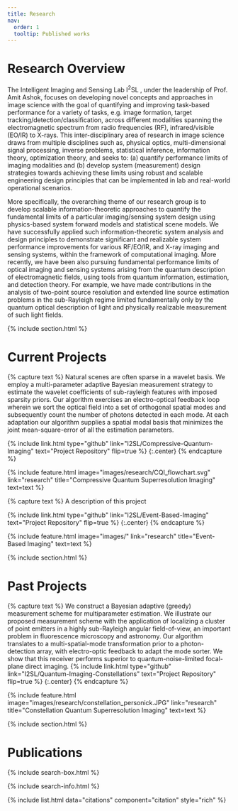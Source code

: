 ```yaml
---
title: Research
nav:
  order: 1
  tooltip: Published works
---
```


# <i class="fas fa-microscope"></i>Research Overview

The Intelligent Imaging and Sensing Lab I<sup>2</sup>SL , under the leadership of Prof. Amit Ashok, focuses on developing novel concepts and approaches in image science with the goal of quantifying and improving task-based performance for a variety of tasks, e.g. image formation, target tracking/detection/classification, across different modalities spanning the electromagnetic spectrum from radio frequencies (RF), infrared/visible (EO/IR) to X-rays. This inter-disciplinary area of research in image science draws from multiple disciplines such as, physical optics, multi-dimensional signal processing, inverse problems, statistical inference, information theory, optimization theory, and seeks to: (a) quantify performance limits of imaging modalities and (b) develop system (measurement) design strategies towards achieving these limits using robust and scalable engineering design principles that can be implemented in lab and real-world operational scenarios.

More specifically, the overarching theme of our research group is to develop scalable information-theoretic approaches to quantify the fundamental limits of a particular imaging/sensing system design using physics-based system forward models and statistical scene models. We have successfully applied such information-theoretic system analysis and design principles to demonstrate significant and realizable system performance improvements for various RF/EO/IR, and X-ray imaging and sensing systems, within the framework of computational imaging. More recently, we have been also pursuing fundamental performance limits of optical imaging and sensing systems arising from the quantum description of electromagnetic fields, using tools from quantum information, estimation, and detection theory. For example, we have made contributions in the analysis of two-point source resolution and extended line source estimation problems in the sub-Rayleigh regime limited fundamentally only by the quantum optical description of light and physically realizable measurement of such light fields.

{% include section.html %}

# Current Projects

{% capture text %}
Natural scenes are often sparse in a wavelet basis. We employ a multi-parameter adaptive Bayesian measurement strategy to estimate the wavelet coefficients of sub-rayleigh features with imposed sparsity priors.
Our algorithm exercises an electro-optical feedback loop wherein we sort the optical field into a set of orthogonal spatial modes and subsequently count the number of photons detected in each mode.
At each adaptation our algorithm supplies a spatial modal basis that minimizes the joint mean-square-error of all the estimation parameters.

{%
  include link.html
  type="github"
  link="I2SL/Compressive-Quantum-Imaging"
  text="Project Repository"
  flip=true
%}
{:.center}
{% endcapture %}

{%
  include feature.html
  image="images/research/CQI_flowchart.svg"
  link="research"
  title="Compressive Quantum Superresolution Imaging"
  text=text
%}


{% capture text %}
A description of this project

{%
  include link.html
  type="github"
  link="I2SL/Event-Based-Imaging"
  text="Project Repository"
  flip=true
%}
{:.center}
{% endcapture %}

{%
  include feature.html
  image="images/"
  link="research"
  title="Event-Based Imaging"
  text=text
%}


{% include section.html %}

# Past Projects

{% capture text %}
We construct a Bayesian adaptive (greedy) measurement scheme for multiparameter estimation. We illustrate our proposed measurement scheme with the application of localizing a cluster of point emitters in a highly sub-Rayleigh angular field-of-view, an important problem in fluorescence microscopy and astronomy.
Our algorithm translates to a multi-spatial-mode transformation prior to a photon-detection array, with electro-optic feedback to adapt the mode sorter. We show that this receiver performs superior to quantum-noise-limited focal-plane direct imaging.
{%
  include link.html
  type="github"
  link="I2SL/Quantum-Imaging-Constellations"
  text="Project Repository"
  flip=true
%}
{:.center}
{% endcapture %}

{%
  include feature.html
  image="images/research/constellation_personick.JPG"
  link="research"
  title="Constellation Quantum Superresolution Imaging"
  text=text
%}


{% include section.html %}

# Publications

{% include search-box.html %}

{% include search-info.html %}

{% include list.html data="citations" component="citation" style="rich" %}
